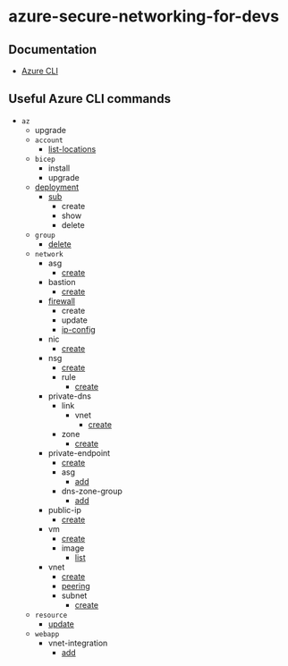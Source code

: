 # azure-secure-networking-for-devs

## Documentation

- [Azure CLI](https://learn.microsoft.com/en-us/cli/azure/)

## Useful Azure CLI commands

- `az`
  - upgrade
  - `account`
    - [list-locations](https://learn.microsoft.com/en-us/cli/azure/account?view=azure-cli-latest#az-account-list-locations)
  - `bicep`
    - install
    - upgrade
  - [deployment](https://learn.microsoft.com/en-us/cli/azure/deployment?view=azure-cli-latest)
    - [sub](https://learn.microsoft.com/en-us/cli/azure/deployment/sub?view=azure-cli-latest)
      - create
      - show
      - delete
  - `group`
    - [delete](https://learn.microsoft.com/en-us/cli/azure/group?view=azure-cli-latest#az-group-delete)
  - `network`
    - asg
      - [create](https://learn.microsoft.com/en-us/cli/azure/network/asg?view=azure-cli-latest#az-network-asg-create)
    - bastion
      - [create](https://learn.microsoft.com/en-us/cli/azure/network/bastion?view=azure-cli-latest#az-network-bastion-create)
    - [firewall](<https://learn.microsoft.com/en-us/cli/azure/network/firewall?view=azure-cli-latest#az-network-firewall-create(azure-firewall)>)
      - create
      - update
      - [ip-config](<https://learn.microsoft.com/en-us/cli/azure/network/firewall/ip-config?view=azure-cli-latest#az-network-firewall-ip-config-create(azure-firewall)>)
    - nic
      - [create](https://learn.microsoft.com/en-us/cli/azure/network/nic?view=azure-cli-latest#az-network-nic-create)
    - nsg
      - [create](https://learn.microsoft.com/en-us/cli/azure/network/nsg?view=azure-cli-latest#az-network-nsg-create)
      - rule
        - [create](https://learn.microsoft.com/en-us/cli/azure/network/nsg/rule?view=azure-cli-latest#az-network-nsg-rule-create)
    - private-dns
      - link
        - vnet
          - [create](https://learn.microsoft.com/en-us/cli/azure/network/private-dns/link/vnet?view=azure-cli-latest#az-network-private-dns-link-vnet-create)
      - zone
        - [create](https://learn.microsoft.com/en-us/cli/azure/network/private-dns/zone?view=azure-cli-latest#az-network-private-dns-zone-create)
    - private-endpoint
      - [create](https://learn.microsoft.com/en-us/cli/azure/network/private-endpoint?view=azure-cli-latest#az-network-private-endpoint-create)
      - asg
        - [add](https://learn.microsoft.com/en-us/cli/azure/network/private-endpoint/asg?view=azure-cli-latest#az-network-private-endpoint-asg-add)
      - dns-zone-group
        - [add](https://learn.microsoft.com/en-us/cli/azure/network/private-endpoint/dns-zone-group?view=azure-cli-latest#az-network-private-endpoint-dns-zone-group-add)
    - public-ip
      - [create](https://learn.microsoft.com/en-us/cli/azure/network/public-ip?view=azure-cli-latest#az-network-public-ip-create)
    - vm
      - [create](https://learn.microsoft.com/en-us/cli/azure/vm?view=azure-cli-latest#az-vm-create)
      - image
        - [list](https://learn.microsoft.com/en-us/cli/azure/vm/image?view=azure-cli-latest#az-vm-image-list)
    - vnet
      - [create](https://learn.microsoft.com/en-us/cli/azure/network/vnet?view=azure-cli-latest#az-network-vnet-create)
      - [peering](<https://learn.microsoft.com/en-us/cli/azure/network/vnet/peering?view=azure-cli-latest#az-network-vnet-peering-create()>)
      - subnet
        - [create](https://learn.microsoft.com/en-us/cli/azure/network/vnet/subnet?view=azure-cli-latest#az-network-vnet-subnet-create)
  - `resource`
    - [update](https://learn.microsoft.com/en-us/cli/azure/resource?view=azure-cli-latest#az-resource-update)
  - `webapp`
    - vnet-integration
      - [add](https://learn.microsoft.com/en-us/cli/azure/webapp/vnet-integration?view=azure-cli-latest#az-webapp-vnet-integration-add)

